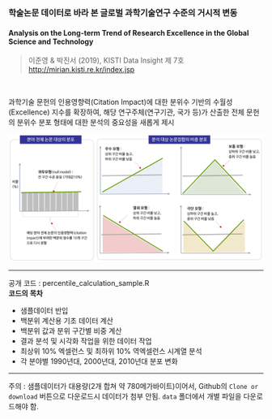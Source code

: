 ### 학술논문 데이터로 바라 본 글로벌 과학기술연구 수준의 거시적 변동

#### Analysis on the Long-term Trend of Research Excellence in the Global Science and Technology


> 이준영 & 박진서 (2019), KISTI Data Insight 제 7호 http://mirian.kisti.re.kr/index.jsp

<br>

과학기술 문헌의 인용영향력(Citation Impact)에 대한 분위수 기반의 수월성(Excellence) 지수를 확장하여, 해당 연구주체(연구기관, 국가 등)가 산출한 전체 문헌의 분위수 분포 형태에 대한 분석의 중요성을 새롭게 제시  

![Patterns of Percentile Distribution](./images/percentile_distribution_pattern.png)

---
공개 코드 : percentile_calculation_sample.R
<br>
**코드의 목차**

* 샘플데이터 반입
* 백분위 계산용 기초 데이터 계산
* 백분위 값과 분위 구간별 비중 계산
* 결과 분석 및 시각화 작업을 위한 데이터 작업
* 최상위 10% 엑셀런스 및 최하위 10% 역엑셀런스 시계열 분석
* 각 분야별 1990년대, 2000년대, 2010년대 분포 변화



---

주의 : 샘플데이터가 대용량(2개 합쳐 약 780메가바이트)이어서, Github의 `Clone or download` 버튼으로 다운로드시 데이터가 첨부 안됨. `data` 폴더에서 개별 파일을  다운로드해야 함.     
